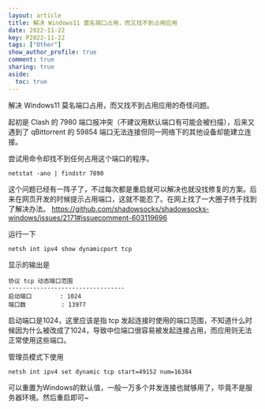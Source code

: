 ```yaml
---
layout: article
title: 解决 Windows11 莫名端口占用，而又找不到占用应用
date: 2022-11-22
key: P2022-11-22
tags: ["Other"]
show_author_profile: true
comment: true
sharing: true
aside:
  toc: true
---
```


解决 Windows11 莫名端口占用，而又找不到占用应用的奇怪问题。

<!--more-->

起初是 Clash 的 7980 端口报冲突（不建议用默认端口有可能会被扫描），后来又遇到了 qBittorrent 的 59854 端口无法连接但同一网络下的其他设备却能建立连接。

尝试用命令却找不到任何占用这个端口的程序。

```
netstat -ano | findstr 7890
```

这个问题已经有一阵子了，不过每次都是重启就可以解决也就没找修复的方案。后来在网页开发的时候提示占用端口，这就不能忍了。在网上找了一大圈子终于找到了解决办法。 <https://github.com/shadowsocks/shadowsocks-windows/issues/2171#issuecomment-603119696>

运行一下

```
netsh int ipv4 show dynamicport tcp
```

显示的输出是

```
协议 tcp 动态端口范围
---------------------------------
启动端口        : 1024
端口数          : 13977
```

启动端口是1024，这里应该是指 tcp 发起连接时使用的端口范围，不知道什么时候因为什么被改成了1024，导致中位端口很容易被发起连接占用，而应用则无法正常使用这些端口。

管理员模式下使用

```
netsh int ipv4 set dynamic tcp start=49152 num=16384
```

可以重置为Windows的默认值，一般一万多个并发连接也就够用了，毕竟不是服务器环境。然后重启即可~
